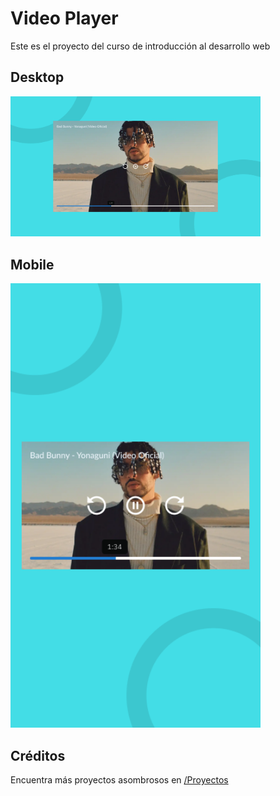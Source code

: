 # Video Player

Este es el proyecto del curso de introducción al desarrollo web

## Desktop

<img width="400px"  src="https://raw.githubusercontent.com/uxcristopher/imagenes/main/Readmes/Video%20player/desktop-player.png" />

## Mobile

<img width="400px"  src="https://raw.githubusercontent.com/uxcristopher/imagenes/main/Readmes/Video%20player/mobile-player.png" />

## Créditos

Encuentra más proyectos asombrosos en [/Proyectos](https://leonidasesteban.com/proyectos)
